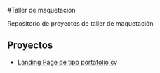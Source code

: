 #Taller de maquetacion

Repositorio de proyectos de taller de maquetación

## Proyectos

- [Landing Page de tipo portafolio cv](https://NicolsCerquera.github.io/portafolio-NicolasDeveloper/portafolio)
